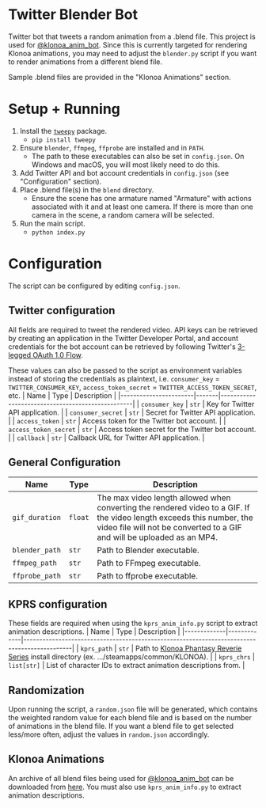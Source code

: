 # Twitter Blender Bot
Twitter bot that tweets a random animation from a .blend file. This project is used for [@klonoa_anim_bot](https://twitter.com/klonoa_anim_bot). Since this is currently targeted for rendering Klonoa animations, you may need to adjust the `blender.py` script if you want to render animations from a different blend file. 

Sample .blend files are provided in the "Klonoa Animations" section.

# Setup + Running
1. Install the [`tweepy`](https://pypi.org/project/tweepy/) package.
    * `pip install tweepy`
2. Ensure `blender`, `ffmpeg`, `ffprobe` are installed and in `PATH`.
    *  The path to these executables can also be set in `config.json`. On Windows and macOS, you will most likely need to do this.
3. Add Twitter API and bot account credentials in `config.json` (see "Configuration" section).
4. Place .blend file(s) in the `blend` directory.
    * Ensure the scene has one armature named "Armature" with actions associated with it and at least one camera. If there is more than one camera in the scene, a random camera will be selected.
5. Run the main script.
    * `python index.py`

# Configuration
The script can be configured by editing `config.json`.

## Twitter configuration
All fields are required to tweet the rendered video. API keys can be retrieved by creating an application in the Twitter Developer Portal, and account credentials for the bot account can be retrieved by following Twitter's [3-legged OAuth 1.0 Flow](https://developer.twitter.com/en/docs/authentication/oauth-1-0a/obtaining-user-access-tokens).

These values can also be passed to the script as environment variables instead of storing the credentials as plaintext, i.e. `consumer_key` = `TWITTER_CONSUMER_KEY`, `access_token_secret` = `TWITTER_ACCESS_TOKEN_SECRET`, etc. 
| Name                  | Type  | Description                                      |
|-----------------------|-------|--------------------------------------------------|
| `consumer_key`        | `str` | Key for Twitter API application.                 |
| `consumer_secret`     | `str` | Secret for Twitter API application.              |
| `access_token`        | `str` | Access token for the Twitter bot account.        |
| `access_token_secret` | `str` | Access token secret for the Twitter bot account. |
| `callback`            | `str` | Callback URL for Twitter API application.        |

## General Configuration
| Name                | Type    | Description                                                                                                                                                                                                                                |
|---------------------|---------|--------------------------------------------------------------------------------------------------------------------------------------------------------------------------------------------------------------------------------------------|
| `gif_duration`      | `float` | The max video length allowed when converting the rendered video to a GIF. If the video length exceeds this number, the video file will not be converted to a GIF and will be uploaded as an MP4.                                           |
| `blender_path`      | `str`   | Path to Blender executable.                                                                                                                                                                                                                |
| `ffmpeg_path`       | `str`   | Path to FFmpeg executable.                                                                                                                                                                                                                 |
| `ffprobe_path`      | `str`   | Path to ffprobe executable.                                                                                                                                                                                                                |

## KPRS configuration
These fields are required when using the `kprs_anim_info.py` script to extract animation descriptions.
| Name        | Type        | Description                                                                                 |
|-------------|-------------|---------------------------------------------------------------------------------------------|
| `kprs_path` | `str`       | Path to [Klonoa Phantasy Reverie Series](https://store.steampowered.com/app/1730680/Klonoa_Phantasy_Reverie_Series) install directory (ex. .../steamapps/common/KLONOA). |
| `kprs_chrs` | `list[str]` | List of character IDs to extract animation descriptions from.                               |

## Randomization
Upon running the script, a `random.json` file will be generated, which contains the weighted random value for each blend file and is based on the number of animations in the blend file. If you want a blend file to get selected less/more often, adjust the values in `random.json` accordingly.

## Klonoa Animations
An archive of all blend files being used for [@klonoa_anim_bot](https://twitter.com/klonoa_anim_bot) can be downloaded from [here](https://files.catbox.moe/gbtx8i.zip).
You must also use `kprs_anim_info.py` to extract animation descriptions.
